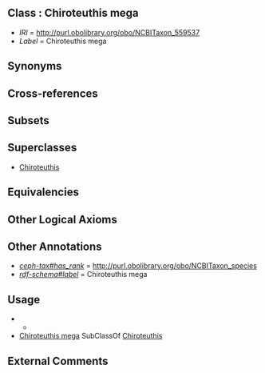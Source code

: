 
## Class : Chiroteuthis mega

 * *IRI* = http://purl.obolibrary.org/obo/NCBITaxon_559537
 * *Label* = Chiroteuthis mega

## Synonyms


## Cross-references


## Subsets


## Superclasses

 * [Chiroteuthis](../../NCBITaxon/95/NCBITaxon_61695.md)

## Equivalencies


## Other Logical Axioms


## Other Annotations

 * *[ceph-tax#has_rank](../../ceph-tax#has/nk/ceph-tax#has_rank.md)* = http://purl.obolibrary.org/obo/NCBITaxon_species
 * *[rdf-schema#label](../../el/rdf-schema#label.md)* = Chiroteuthis mega

## Usage

 * -
 * [Chiroteuthis mega](../../NCBITaxon/37/NCBITaxon_559537.md) SubClassOf [Chiroteuthis](../../NCBITaxon/95/NCBITaxon_61695.md)

## External Comments

